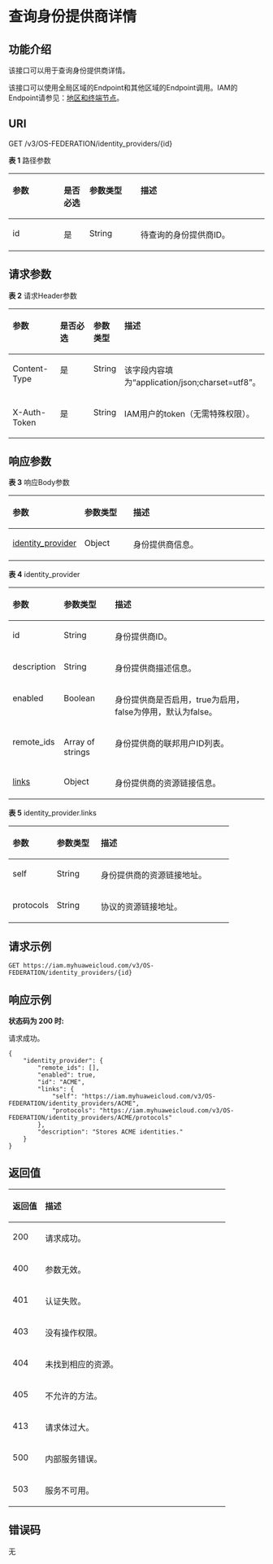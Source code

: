 # 查询身份提供商详情<a name="iam_13_0203"></a>

## 功能介绍<a name="zh-cn_topic_0224276889_section95341846154511"></a>

该接口可以用于查询身份提供商详情。

该接口可以使用全局区域的Endpoint和其他区域的Endpoint调用。IAM的Endpoint请参见：[地区和终端节点](https://developer.huaweicloud.com/endpoint?IAM)。

## URI<a name="zh-cn_topic_0224276889_section153594618454"></a>

GET /v3/OS-FEDERATION/identity\_providers/\{id\}

**表 1**  路径参数

<a name="zh-cn_topic_0224276889_table14537154604520"></a>
<table><thead align="left"><tr id="zh-cn_topic_0224276889_row353654610452"><th class="cellrowborder" valign="top" width="20%" id="mcps1.2.5.1.1"><p id="zh-cn_topic_0224276889_p14537946124520"><a name="zh-cn_topic_0224276889_p14537946124520"></a><a name="zh-cn_topic_0224276889_p14537946124520"></a>参数</p>
</th>
<th class="cellrowborder" valign="top" width="10%" id="mcps1.2.5.1.2"><p id="zh-cn_topic_0224276889_p353824674514"><a name="zh-cn_topic_0224276889_p353824674514"></a><a name="zh-cn_topic_0224276889_p353824674514"></a>是否必选</p>
</th>
<th class="cellrowborder" valign="top" width="20%" id="mcps1.2.5.1.3"><p id="zh-cn_topic_0224276889_p9538124634511"><a name="zh-cn_topic_0224276889_p9538124634511"></a><a name="zh-cn_topic_0224276889_p9538124634511"></a>参数类型</p>
</th>
<th class="cellrowborder" valign="top" width="50%" id="mcps1.2.5.1.4"><p id="zh-cn_topic_0224276889_p85381346104512"><a name="zh-cn_topic_0224276889_p85381346104512"></a><a name="zh-cn_topic_0224276889_p85381346104512"></a>描述</p>
</th>
</tr>
</thead>
<tbody><tr id="zh-cn_topic_0224276889_row75361646134512"><td class="cellrowborder" valign="top" width="20%" headers="mcps1.2.5.1.1 "><p id="zh-cn_topic_0224276889_p13539154684514"><a name="zh-cn_topic_0224276889_p13539154684514"></a><a name="zh-cn_topic_0224276889_p13539154684514"></a>id</p>
</td>
<td class="cellrowborder" valign="top" width="10%" headers="mcps1.2.5.1.2 "><p id="zh-cn_topic_0224276889_p105396469458"><a name="zh-cn_topic_0224276889_p105396469458"></a><a name="zh-cn_topic_0224276889_p105396469458"></a>是</p>
</td>
<td class="cellrowborder" valign="top" width="20%" headers="mcps1.2.5.1.3 "><p id="zh-cn_topic_0224276889_p125391446174512"><a name="zh-cn_topic_0224276889_p125391446174512"></a><a name="zh-cn_topic_0224276889_p125391446174512"></a>String</p>
</td>
<td class="cellrowborder" valign="top" width="50%" headers="mcps1.2.5.1.4 "><p id="zh-cn_topic_0224276889_p954020467450"><a name="zh-cn_topic_0224276889_p954020467450"></a><a name="zh-cn_topic_0224276889_p954020467450"></a>待查询的身份提供商ID。</p>
</td>
</tr>
</tbody>
</table>

## 请求参数<a name="zh-cn_topic_0224276889_section19540114664514"></a>

**表 2**  请求Header参数

<a name="zh-cn_topic_0224276889_HeaderParameter"></a>
<table><thead align="left"><tr id="zh-cn_topic_0224276889_row654134654517"><th class="cellrowborder" valign="top" width="20%" id="mcps1.2.5.1.1"><p id="zh-cn_topic_0224276889_p8543104613456"><a name="zh-cn_topic_0224276889_p8543104613456"></a><a name="zh-cn_topic_0224276889_p8543104613456"></a>参数</p>
</th>
<th class="cellrowborder" valign="top" width="20%" id="mcps1.2.5.1.2"><p id="zh-cn_topic_0224276889_p1154318463455"><a name="zh-cn_topic_0224276889_p1154318463455"></a><a name="zh-cn_topic_0224276889_p1154318463455"></a>是否必选</p>
</th>
<th class="cellrowborder" valign="top" width="10%" id="mcps1.2.5.1.3"><p id="zh-cn_topic_0224276889_p125441746184516"><a name="zh-cn_topic_0224276889_p125441746184516"></a><a name="zh-cn_topic_0224276889_p125441746184516"></a>参数类型</p>
</th>
<th class="cellrowborder" valign="top" width="50%" id="mcps1.2.5.1.4"><p id="zh-cn_topic_0224276889_p1454474619453"><a name="zh-cn_topic_0224276889_p1454474619453"></a><a name="zh-cn_topic_0224276889_p1454474619453"></a>描述</p>
</th>
</tr>
</thead>
<tbody><tr id="zh-cn_topic_0224276889_row20541546124519"><td class="cellrowborder" valign="top" width="20%" headers="mcps1.2.5.1.1 "><p id="zh-cn_topic_0224276889_p954414465455"><a name="zh-cn_topic_0224276889_p954414465455"></a><a name="zh-cn_topic_0224276889_p954414465455"></a>Content-Type</p>
</td>
<td class="cellrowborder" valign="top" width="20%" headers="mcps1.2.5.1.2 "><p id="zh-cn_topic_0224276889_p35447460455"><a name="zh-cn_topic_0224276889_p35447460455"></a><a name="zh-cn_topic_0224276889_p35447460455"></a>是</p>
</td>
<td class="cellrowborder" valign="top" width="10%" headers="mcps1.2.5.1.3 "><p id="zh-cn_topic_0224276889_p8544114684516"><a name="zh-cn_topic_0224276889_p8544114684516"></a><a name="zh-cn_topic_0224276889_p8544114684516"></a>String</p>
</td>
<td class="cellrowborder" valign="top" width="50%" headers="mcps1.2.5.1.4 "><p id="zh-cn_topic_0224276889_p1054516464457"><a name="zh-cn_topic_0224276889_p1054516464457"></a><a name="zh-cn_topic_0224276889_p1054516464457"></a>该字段内容填为“application/json;charset=utf8”。</p>
</td>
</tr>
<tr id="zh-cn_topic_0224276889_row15542946204516"><td class="cellrowborder" valign="top" width="20%" headers="mcps1.2.5.1.1 "><p id="zh-cn_topic_0224276889_p75451546184511"><a name="zh-cn_topic_0224276889_p75451546184511"></a><a name="zh-cn_topic_0224276889_p75451546184511"></a>X-Auth-Token</p>
</td>
<td class="cellrowborder" valign="top" width="20%" headers="mcps1.2.5.1.2 "><p id="zh-cn_topic_0224276889_p6545124634513"><a name="zh-cn_topic_0224276889_p6545124634513"></a><a name="zh-cn_topic_0224276889_p6545124634513"></a>是</p>
</td>
<td class="cellrowborder" valign="top" width="10%" headers="mcps1.2.5.1.3 "><p id="zh-cn_topic_0224276889_p454534654519"><a name="zh-cn_topic_0224276889_p454534654519"></a><a name="zh-cn_topic_0224276889_p454534654519"></a>String</p>
</td>
<td class="cellrowborder" valign="top" width="50%" headers="mcps1.2.5.1.4 "><p id="zh-cn_topic_0224276889_p354684624519"><a name="zh-cn_topic_0224276889_p354684624519"></a><a name="zh-cn_topic_0224276889_p354684624519"></a>IAM用户的token（无需特殊权限）。</p>
</td>
</tr>
</tbody>
</table>

## 响应参数<a name="zh-cn_topic_0224276889_section175465465452"></a>

**表 3**  响应Body参数

<a name="zh-cn_topic_0224276889_responseParameter"></a>
<table><thead align="left"><tr id="zh-cn_topic_0224276889_row1854754624512"><th class="cellrowborder" valign="top" width="20%" id="mcps1.2.4.1.1"><p id="zh-cn_topic_0224276889_p1854820469451"><a name="zh-cn_topic_0224276889_p1854820469451"></a><a name="zh-cn_topic_0224276889_p1854820469451"></a>参数</p>
</th>
<th class="cellrowborder" valign="top" width="20%" id="mcps1.2.4.1.2"><p id="zh-cn_topic_0224276889_p1554814462455"><a name="zh-cn_topic_0224276889_p1554814462455"></a><a name="zh-cn_topic_0224276889_p1554814462455"></a>参数类型</p>
</th>
<th class="cellrowborder" valign="top" width="60%" id="mcps1.2.4.1.3"><p id="zh-cn_topic_0224276889_p954824654513"><a name="zh-cn_topic_0224276889_p954824654513"></a><a name="zh-cn_topic_0224276889_p954824654513"></a>描述</p>
</th>
</tr>
</thead>
<tbody><tr id="zh-cn_topic_0224276889_row5547446204513"><td class="cellrowborder" valign="top" width="20%" headers="mcps1.2.4.1.1 "><p id="zh-cn_topic_0224276889_p195497463454"><a name="zh-cn_topic_0224276889_p195497463454"></a><a name="zh-cn_topic_0224276889_p195497463454"></a><a href="#zh-cn_topic_0224276889_response_Rs1321IdentityprovidersArritem">identity_provider</a></p>
</td>
<td class="cellrowborder" valign="top" width="20%" headers="mcps1.2.4.1.2 "><p id="zh-cn_topic_0224276889_p17549546124519"><a name="zh-cn_topic_0224276889_p17549546124519"></a><a name="zh-cn_topic_0224276889_p17549546124519"></a>Object</p>
</td>
<td class="cellrowborder" valign="top" width="60%" headers="mcps1.2.4.1.3 "><p id="zh-cn_topic_0224276889_p165491446134519"><a name="zh-cn_topic_0224276889_p165491446134519"></a><a name="zh-cn_topic_0224276889_p165491446134519"></a>身份提供商信息。</p>
</td>
</tr>
</tbody>
</table>

**表 4**  identity\_provider

<a name="zh-cn_topic_0224276889_response_Rs1321IdentityprovidersArritem"></a>
<table><thead align="left"><tr id="zh-cn_topic_0224276889_row13551194674518"><th class="cellrowborder" valign="top" width="20%" id="mcps1.2.4.1.1"><p id="zh-cn_topic_0224276889_p1855212466451"><a name="zh-cn_topic_0224276889_p1855212466451"></a><a name="zh-cn_topic_0224276889_p1855212466451"></a>参数</p>
</th>
<th class="cellrowborder" valign="top" width="20%" id="mcps1.2.4.1.2"><p id="zh-cn_topic_0224276889_p1855317461453"><a name="zh-cn_topic_0224276889_p1855317461453"></a><a name="zh-cn_topic_0224276889_p1855317461453"></a>参数类型</p>
</th>
<th class="cellrowborder" valign="top" width="60%" id="mcps1.2.4.1.3"><p id="zh-cn_topic_0224276889_p18554144624513"><a name="zh-cn_topic_0224276889_p18554144624513"></a><a name="zh-cn_topic_0224276889_p18554144624513"></a>描述</p>
</th>
</tr>
</thead>
<tbody><tr id="zh-cn_topic_0224276889_row1055113468457"><td class="cellrowborder" valign="top" width="20%" headers="mcps1.2.4.1.1 "><p id="zh-cn_topic_0224276889_p14555154615457"><a name="zh-cn_topic_0224276889_p14555154615457"></a><a name="zh-cn_topic_0224276889_p14555154615457"></a>id</p>
</td>
<td class="cellrowborder" valign="top" width="20%" headers="mcps1.2.4.1.2 "><p id="zh-cn_topic_0224276889_p1255614612459"><a name="zh-cn_topic_0224276889_p1255614612459"></a><a name="zh-cn_topic_0224276889_p1255614612459"></a>String</p>
</td>
<td class="cellrowborder" valign="top" width="60%" headers="mcps1.2.4.1.3 "><p id="zh-cn_topic_0224276889_p15561146154517"><a name="zh-cn_topic_0224276889_p15561146154517"></a><a name="zh-cn_topic_0224276889_p15561146154517"></a>身份提供商ID。</p>
</td>
</tr>
<tr id="zh-cn_topic_0224276889_row1055184616451"><td class="cellrowborder" valign="top" width="20%" headers="mcps1.2.4.1.1 "><p id="zh-cn_topic_0224276889_p15571146124512"><a name="zh-cn_topic_0224276889_p15571146124512"></a><a name="zh-cn_topic_0224276889_p15571146124512"></a>description</p>
</td>
<td class="cellrowborder" valign="top" width="20%" headers="mcps1.2.4.1.2 "><p id="zh-cn_topic_0224276889_p1955824674513"><a name="zh-cn_topic_0224276889_p1955824674513"></a><a name="zh-cn_topic_0224276889_p1955824674513"></a>String</p>
</td>
<td class="cellrowborder" valign="top" width="60%" headers="mcps1.2.4.1.3 "><p id="zh-cn_topic_0224276889_p255964634520"><a name="zh-cn_topic_0224276889_p255964634520"></a><a name="zh-cn_topic_0224276889_p255964634520"></a>身份提供商描述信息。</p>
</td>
</tr>
<tr id="zh-cn_topic_0224276889_row14551146154520"><td class="cellrowborder" valign="top" width="20%" headers="mcps1.2.4.1.1 "><p id="zh-cn_topic_0224276889_p15605462453"><a name="zh-cn_topic_0224276889_p15605462453"></a><a name="zh-cn_topic_0224276889_p15605462453"></a>enabled</p>
</td>
<td class="cellrowborder" valign="top" width="20%" headers="mcps1.2.4.1.2 "><p id="zh-cn_topic_0224276889_p10560184684510"><a name="zh-cn_topic_0224276889_p10560184684510"></a><a name="zh-cn_topic_0224276889_p10560184684510"></a>Boolean</p>
</td>
<td class="cellrowborder" valign="top" width="60%" headers="mcps1.2.4.1.3 "><p id="zh-cn_topic_0224276889_p12560124654514"><a name="zh-cn_topic_0224276889_p12560124654514"></a><a name="zh-cn_topic_0224276889_p12560124654514"></a>身份提供商是否启用，true为启用，false为停用，默认为false。</p>
</td>
</tr>
<tr id="zh-cn_topic_0224276889_row6551946124516"><td class="cellrowborder" valign="top" width="20%" headers="mcps1.2.4.1.1 "><p id="zh-cn_topic_0224276889_p19560846104514"><a name="zh-cn_topic_0224276889_p19560846104514"></a><a name="zh-cn_topic_0224276889_p19560846104514"></a>remote_ids</p>
</td>
<td class="cellrowborder" valign="top" width="20%" headers="mcps1.2.4.1.2 "><p id="zh-cn_topic_0224276889_p185600467455"><a name="zh-cn_topic_0224276889_p185600467455"></a><a name="zh-cn_topic_0224276889_p185600467455"></a>Array of strings</p>
</td>
<td class="cellrowborder" valign="top" width="60%" headers="mcps1.2.4.1.3 "><p id="zh-cn_topic_0224276889_p75611346164519"><a name="zh-cn_topic_0224276889_p75611346164519"></a><a name="zh-cn_topic_0224276889_p75611346164519"></a>身份提供商的联邦用户ID列表。</p>
</td>
</tr>
<tr id="zh-cn_topic_0224276889_row19551446114516"><td class="cellrowborder" valign="top" width="20%" headers="mcps1.2.4.1.1 "><p id="zh-cn_topic_0224276889_p1256194664518"><a name="zh-cn_topic_0224276889_p1256194664518"></a><a name="zh-cn_topic_0224276889_p1256194664518"></a><a href="#zh-cn_topic_0224276889_response_Rs1321IdentityprovidersArritemLinks">links</a></p>
</td>
<td class="cellrowborder" valign="top" width="20%" headers="mcps1.2.4.1.2 "><p id="zh-cn_topic_0224276889_p115611146134515"><a name="zh-cn_topic_0224276889_p115611146134515"></a><a name="zh-cn_topic_0224276889_p115611146134515"></a>Object</p>
</td>
<td class="cellrowborder" valign="top" width="60%" headers="mcps1.2.4.1.3 "><p id="zh-cn_topic_0224276889_p1856194616459"><a name="zh-cn_topic_0224276889_p1856194616459"></a><a name="zh-cn_topic_0224276889_p1856194616459"></a>身份提供商的资源链接信息。</p>
</td>
</tr>
</tbody>
</table>

**表 5**  identity\_provider.links

<a name="zh-cn_topic_0224276889_response_Rs1321IdentityprovidersArritemLinks"></a>
<table><thead align="left"><tr id="zh-cn_topic_0224276889_row056210464456"><th class="cellrowborder" valign="top" width="20%" id="mcps1.2.4.1.1"><p id="zh-cn_topic_0224276889_p1356213463458"><a name="zh-cn_topic_0224276889_p1356213463458"></a><a name="zh-cn_topic_0224276889_p1356213463458"></a>参数</p>
</th>
<th class="cellrowborder" valign="top" width="20%" id="mcps1.2.4.1.2"><p id="zh-cn_topic_0224276889_p656384684515"><a name="zh-cn_topic_0224276889_p656384684515"></a><a name="zh-cn_topic_0224276889_p656384684515"></a>参数类型</p>
</th>
<th class="cellrowborder" valign="top" width="60%" id="mcps1.2.4.1.3"><p id="zh-cn_topic_0224276889_p25631746194516"><a name="zh-cn_topic_0224276889_p25631746194516"></a><a name="zh-cn_topic_0224276889_p25631746194516"></a>描述</p>
</th>
</tr>
</thead>
<tbody><tr id="zh-cn_topic_0224276889_row0562646184512"><td class="cellrowborder" valign="top" width="20%" headers="mcps1.2.4.1.1 "><p id="zh-cn_topic_0224276889_p1956334615457"><a name="zh-cn_topic_0224276889_p1956334615457"></a><a name="zh-cn_topic_0224276889_p1956334615457"></a>self</p>
</td>
<td class="cellrowborder" valign="top" width="20%" headers="mcps1.2.4.1.2 "><p id="zh-cn_topic_0224276889_p115641546144515"><a name="zh-cn_topic_0224276889_p115641546144515"></a><a name="zh-cn_topic_0224276889_p115641546144515"></a>String</p>
</td>
<td class="cellrowborder" valign="top" width="60%" headers="mcps1.2.4.1.3 "><p id="zh-cn_topic_0224276889_p1156464634517"><a name="zh-cn_topic_0224276889_p1156464634517"></a><a name="zh-cn_topic_0224276889_p1156464634517"></a>身份提供商的资源链接地址。</p>
</td>
</tr>
<tr id="zh-cn_topic_0224276889_row2562204654510"><td class="cellrowborder" valign="top" width="20%" headers="mcps1.2.4.1.1 "><p id="zh-cn_topic_0224276889_p135640468454"><a name="zh-cn_topic_0224276889_p135640468454"></a><a name="zh-cn_topic_0224276889_p135640468454"></a>protocols</p>
</td>
<td class="cellrowborder" valign="top" width="20%" headers="mcps1.2.4.1.2 "><p id="zh-cn_topic_0224276889_p85647469450"><a name="zh-cn_topic_0224276889_p85647469450"></a><a name="zh-cn_topic_0224276889_p85647469450"></a>String</p>
</td>
<td class="cellrowborder" valign="top" width="60%" headers="mcps1.2.4.1.3 "><p id="zh-cn_topic_0224276889_p195641946184510"><a name="zh-cn_topic_0224276889_p195641946184510"></a><a name="zh-cn_topic_0224276889_p195641946184510"></a>协议的资源链接地址。</p>
</td>
</tr>
</tbody>
</table>

## 请求示例<a name="zh-cn_topic_0224276889_section1956594618458"></a>

```
GET https://iam.myhuaweicloud.com/v3/OS-FEDERATION/identity_providers/{id}
```

## 响应示例<a name="zh-cn_topic_0224276889_section115651146104512"></a>

**状态码为 200 时:**

请求成功。

```
{
    "identity_provider": {
        "remote_ids": [],
        "enabled": true,
        "id": "ACME",
        "links": {
            "self": "https://iam.myhuaweicloud.com/v3/OS-FEDERATION/identity_providers/ACME",
            "protocols": "https://iam.myhuaweicloud.com/v3/OS-FEDERATION/identity_providers/ACME/protocols"
        },
        "description": "Stores ACME identities."
    }
}
```

## 返回值<a name="zh-cn_topic_0224276889_section1567546164512"></a>

<a name="zh-cn_topic_0224276889_table4315"></a>
<table><thead align="left"><tr id="zh-cn_topic_0224276889_row4568204614454"><th class="cellrowborder" valign="top" width="15%" id="mcps1.1.3.1.1"><p id="zh-cn_topic_0224276889_p1569046154511"><a name="zh-cn_topic_0224276889_p1569046154511"></a><a name="zh-cn_topic_0224276889_p1569046154511"></a>返回值</p>
</th>
<th class="cellrowborder" valign="top" width="85%" id="mcps1.1.3.1.2"><p id="zh-cn_topic_0224276889_p1356934614451"><a name="zh-cn_topic_0224276889_p1356934614451"></a><a name="zh-cn_topic_0224276889_p1356934614451"></a>描述</p>
</th>
</tr>
</thead>
<tbody><tr id="zh-cn_topic_0224276889_row1656834684515"><td class="cellrowborder" valign="top" width="15%" headers="mcps1.1.3.1.1 "><p id="zh-cn_topic_0224276889_p2569174610458"><a name="zh-cn_topic_0224276889_p2569174610458"></a><a name="zh-cn_topic_0224276889_p2569174610458"></a>200</p>
</td>
<td class="cellrowborder" valign="top" width="85%" headers="mcps1.1.3.1.2 "><p id="zh-cn_topic_0224276889_p115691346154513"><a name="zh-cn_topic_0224276889_p115691346154513"></a><a name="zh-cn_topic_0224276889_p115691346154513"></a>请求成功。</p>
</td>
</tr>
<tr id="zh-cn_topic_0224276889_row1756834614513"><td class="cellrowborder" valign="top" width="15%" headers="mcps1.1.3.1.1 "><p id="zh-cn_topic_0224276889_p2569164617455"><a name="zh-cn_topic_0224276889_p2569164617455"></a><a name="zh-cn_topic_0224276889_p2569164617455"></a>400</p>
</td>
<td class="cellrowborder" valign="top" width="85%" headers="mcps1.1.3.1.2 "><p id="zh-cn_topic_0224276889_p185701468451"><a name="zh-cn_topic_0224276889_p185701468451"></a><a name="zh-cn_topic_0224276889_p185701468451"></a>参数无效。</p>
</td>
</tr>
<tr id="zh-cn_topic_0224276889_row856834694514"><td class="cellrowborder" valign="top" width="15%" headers="mcps1.1.3.1.1 "><p id="zh-cn_topic_0224276889_p17570246174511"><a name="zh-cn_topic_0224276889_p17570246174511"></a><a name="zh-cn_topic_0224276889_p17570246174511"></a>401</p>
</td>
<td class="cellrowborder" valign="top" width="85%" headers="mcps1.1.3.1.2 "><p id="zh-cn_topic_0224276889_p157054684510"><a name="zh-cn_topic_0224276889_p157054684510"></a><a name="zh-cn_topic_0224276889_p157054684510"></a>认证失败。</p>
</td>
</tr>
<tr id="zh-cn_topic_0224276889_row956824616454"><td class="cellrowborder" valign="top" width="15%" headers="mcps1.1.3.1.1 "><p id="zh-cn_topic_0224276889_p185705461454"><a name="zh-cn_topic_0224276889_p185705461454"></a><a name="zh-cn_topic_0224276889_p185705461454"></a>403</p>
</td>
<td class="cellrowborder" valign="top" width="85%" headers="mcps1.1.3.1.2 "><p id="zh-cn_topic_0224276889_p1557184613452"><a name="zh-cn_topic_0224276889_p1557184613452"></a><a name="zh-cn_topic_0224276889_p1557184613452"></a>没有操作权限。</p>
</td>
</tr>
<tr id="zh-cn_topic_0224276889_row85688469452"><td class="cellrowborder" valign="top" width="15%" headers="mcps1.1.3.1.1 "><p id="zh-cn_topic_0224276889_p10571174634515"><a name="zh-cn_topic_0224276889_p10571174634515"></a><a name="zh-cn_topic_0224276889_p10571174634515"></a>404</p>
</td>
<td class="cellrowborder" valign="top" width="85%" headers="mcps1.1.3.1.2 "><p id="zh-cn_topic_0224276889_p45711946124519"><a name="zh-cn_topic_0224276889_p45711946124519"></a><a name="zh-cn_topic_0224276889_p45711946124519"></a>未找到相应的资源。</p>
</td>
</tr>
<tr id="zh-cn_topic_0224276889_row10568144613454"><td class="cellrowborder" valign="top" width="15%" headers="mcps1.1.3.1.1 "><p id="zh-cn_topic_0224276889_p1957194613453"><a name="zh-cn_topic_0224276889_p1957194613453"></a><a name="zh-cn_topic_0224276889_p1957194613453"></a>405</p>
</td>
<td class="cellrowborder" valign="top" width="85%" headers="mcps1.1.3.1.2 "><p id="zh-cn_topic_0224276889_p165711346184519"><a name="zh-cn_topic_0224276889_p165711346184519"></a><a name="zh-cn_topic_0224276889_p165711346184519"></a>不允许的方法。</p>
</td>
</tr>
<tr id="zh-cn_topic_0224276889_row16568346104517"><td class="cellrowborder" valign="top" width="15%" headers="mcps1.1.3.1.1 "><p id="zh-cn_topic_0224276889_p6572144611458"><a name="zh-cn_topic_0224276889_p6572144611458"></a><a name="zh-cn_topic_0224276889_p6572144611458"></a>413</p>
</td>
<td class="cellrowborder" valign="top" width="85%" headers="mcps1.1.3.1.2 "><p id="zh-cn_topic_0224276889_p357218463453"><a name="zh-cn_topic_0224276889_p357218463453"></a><a name="zh-cn_topic_0224276889_p357218463453"></a>请求体过大。</p>
</td>
</tr>
<tr id="zh-cn_topic_0224276889_row7568446114518"><td class="cellrowborder" valign="top" width="15%" headers="mcps1.1.3.1.1 "><p id="zh-cn_topic_0224276889_p1657211462452"><a name="zh-cn_topic_0224276889_p1657211462452"></a><a name="zh-cn_topic_0224276889_p1657211462452"></a>500</p>
</td>
<td class="cellrowborder" valign="top" width="85%" headers="mcps1.1.3.1.2 "><p id="zh-cn_topic_0224276889_p12572114613454"><a name="zh-cn_topic_0224276889_p12572114613454"></a><a name="zh-cn_topic_0224276889_p12572114613454"></a>内部服务错误。</p>
</td>
</tr>
<tr id="zh-cn_topic_0224276889_row1356894610451"><td class="cellrowborder" valign="top" width="15%" headers="mcps1.1.3.1.1 "><p id="zh-cn_topic_0224276889_p1257244611454"><a name="zh-cn_topic_0224276889_p1257244611454"></a><a name="zh-cn_topic_0224276889_p1257244611454"></a>503</p>
</td>
<td class="cellrowborder" valign="top" width="85%" headers="mcps1.1.3.1.2 "><p id="zh-cn_topic_0224276889_p85731446204517"><a name="zh-cn_topic_0224276889_p85731446204517"></a><a name="zh-cn_topic_0224276889_p85731446204517"></a>服务不可用。</p>
</td>
</tr>
</tbody>
</table>

## 错误码<a name="zh-cn_topic_0224276889_section1957324610456"></a>

无


